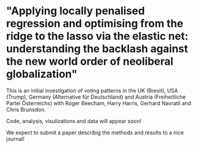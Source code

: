 # "Applying locally penalised regression and optimising from the ridge to the lasso via the elastic net: understanding the backlash against the new world order of neoliberal globalization"

This is an initial investigation of voting patterns in the UK (Brexit), USA (Trump), Germany (Alternative für Deutschland) and Austria (Freiheitliche Partei Österreichs) with Roger Beecham, Harry Harris, Gerhard Navratil and Chris Brunsdon.

Code, analysis, visulizations and data will appear soon!

We expect to submit a paper describig the methods and results to a nice journal!
